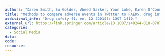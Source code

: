 ```yaml
---
authors: "Karen Smith, Su Golder, Abeed Sarker, Yoon Loke, Karen O’Connor, Graciela Gonzalez-Hernandez"
title: "Methods to compare adverse events in Twitter to FAERS, drug information databases, and systematic reviews: proof of concept with adalimumab."
additional_info: "Drug safety 41, no. 12 (2018): 1397-1410."
external_url: https://link.springer.com/article/10.1007/s40264-018-0707-6
categories:
  - Social Media
data:
code:
resource:
---
```

